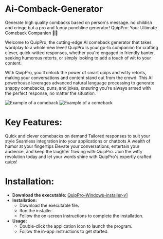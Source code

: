 # Ai-Comback-Generator
Generate high quality combacks based on person's message. no childish and cringe but a pro and funny punchline generator!
QuipPro: Your Ultimate Comeback Companion 🤖✨

Welcome to QuipPro, the cutting-edge AI comeback generator that takes wordplay to a whole new level! QuipPro is your go-to companion for crafting clever, quick-witted responses, whether you're engaged in friendly banter, seeking humorous retorts, or simply looking to add a touch of wit to your content.

With QuipPro, you'll unlock the power of smart quips and witty retorts, making your conversations and content stand out from the crowd. This AI powerhouse leverages advanced natural language processing to generate snappy comebacks, puns, and jokes, ensuring you're always armed with the perfect response, no matter the situation.

![Example of a comeback](https://github.com/worst-boy/Ai-Comeback-Generator/blob/main/comeback2.png)
![Example of a comeback](https://github.com/worst-boy/Ai-Comeback-Generator/blob/main/comeback.png)


# **Key Features**:

Quick and clever comebacks on demand
Tailored responses to suit your style
Seamless integration into your applications or chatbots
A wealth of humor at your fingertips
Elevate your conversations, entertain your audience, and keep the laughter flowing with QuipPro. Join the witty revolution today and let your words shine with QuipPro's expertly crafted quips!

# **Installation**:

- **Download the executable:** [QuipPro-Windows-installer-v1](https://github.com/worst-boy/Ai-Comeback-Generator/releases/download/QuipPro.v1/QuipPro.exe)
- **Installation:**
  - Download the executable file.
  - Run the installer.
  - Follow the on-screen instructions to complete the installation.
- **Usage:**
  - Double-click the application icon to launch the program.
  - Follow the in-app instructions to get started.

